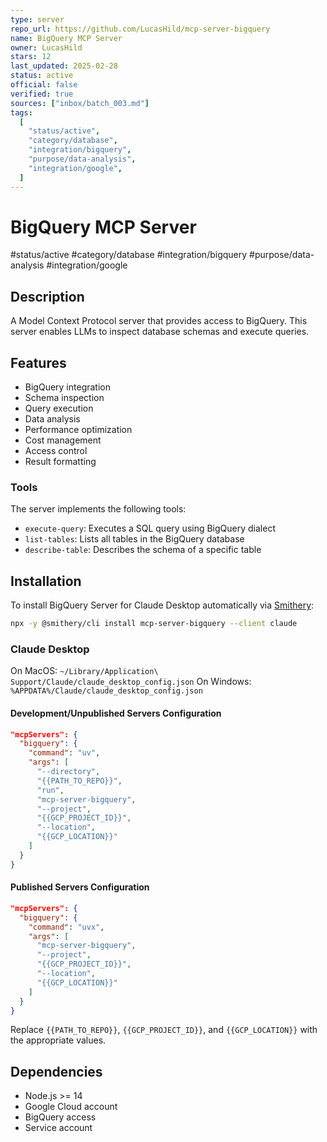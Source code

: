 ```yaml
---
type: server
repo_url: https://github.com/LucasHild/mcp-server-bigquery
name: BigQuery MCP Server
owner: LucasHild
stars: 12
last_updated: 2025-02-28
status: active
official: false
verified: true
sources: ["inbox/batch_003.md"]
tags:
  [
    "status/active",
    "category/database",
    "integration/bigquery",
    "purpose/data-analysis",
    "integration/google",
  ]
---
```


# BigQuery MCP Server

#status/active #category/database #integration/bigquery #purpose/data-analysis #integration/google

## Description

A Model Context Protocol server that provides access to BigQuery. This server enables LLMs to inspect database schemas and execute queries.

## Features

- BigQuery integration
- Schema inspection
- Query execution
- Data analysis
- Performance optimization
- Cost management
- Access control
- Result formatting

### Tools

The server implements the following tools:

- `execute-query`: Executes a SQL query using BigQuery dialect
- `list-tables`: Lists all tables in the BigQuery database
- `describe-table`: Describes the schema of a specific table

## Installation

To install BigQuery Server for Claude Desktop automatically via [Smithery](https://smithery.ai/server/mcp-server-bigquery):

```bash
npx -y @smithery/cli install mcp-server-bigquery --client claude
```

### Claude Desktop

On MacOS: `~/Library/Application\ Support/Claude/claude_desktop_config.json` On Windows: `%APPDATA%/Claude/claude_desktop_config.json`

#### Development/Unpublished Servers Configuration

```json
"mcpServers": {
  "bigquery": {
    "command": "uv",
    "args": [
      "--directory",
      "{{PATH_TO_REPO}}",
      "run",
      "mcp-server-bigquery",
      "--project",
      "{{GCP_PROJECT_ID}}",
      "--location",
      "{{GCP_LOCATION}}"
    ]
  }
}
```

#### Published Servers Configuration

```json
"mcpServers": {
  "bigquery": {
    "command": "uvx",
    "args": [
      "mcp-server-bigquery",
      "--project",
      "{{GCP_PROJECT_ID}}",
      "--location",
      "{{GCP_LOCATION}}"
    ]
  }
}
```

Replace `{{PATH_TO_REPO}}`, `{{GCP_PROJECT_ID}}`, and `{{GCP_LOCATION}}` with the appropriate values.

## Dependencies

- Node.js >= 14
- Google Cloud account
- BigQuery access
- Service account
